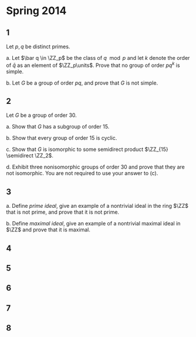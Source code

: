 # Spring 2014

## 1
Let $p, q$ be distinct primes.

a. Let $\bar q \in \ZZ_p$ be the class of $q\mod p$ and let $k$ denote the order of $\bar q$ as an element of $\ZZ_p\units$.
  Prove that no group of order $pq^k$ is simple.

b. Let $G$ be a group of order $pq$, and prove that $G$ is not simple.


## 2
Let $G$ be a group of order 30.

a. Show that $G$ has a subgroup of order 15.

b. Show that every group of order 15 is cyclic.

c. Show that $G$ is isomorphic to some semidirect product $\ZZ_{15} \semidirect \ZZ_2$.

d. Exhibit three nonisomorphic groups of order 30 and prove that they are not isomorphic.
  You are not required to use your answer to (c).


## 3

a. Define *prime ideal*, give an example of a nontrivial ideal in the ring $\ZZ$ that is not prime, and prove that it is not prime.

b. Define *maximal ideal*, give an example of a nontrivial maximal ideal in $\ZZ$ and prove that it is maximal.


## 4


## 5


## 6


## 7


## 8


